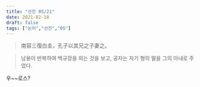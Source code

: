 ```yaml
---
title: "선진 05/21"
date: 2021-02-18
draft: false
tags: ["논어","선진","05"]
---
```


> 南容三復白圭，孔子以其兄之子妻之。

> 남용이 반복하여 백규장을 외는 것을 보고, 공자는 자기 형의 딸을 그의 아내로 주었다.

우~~로스?
